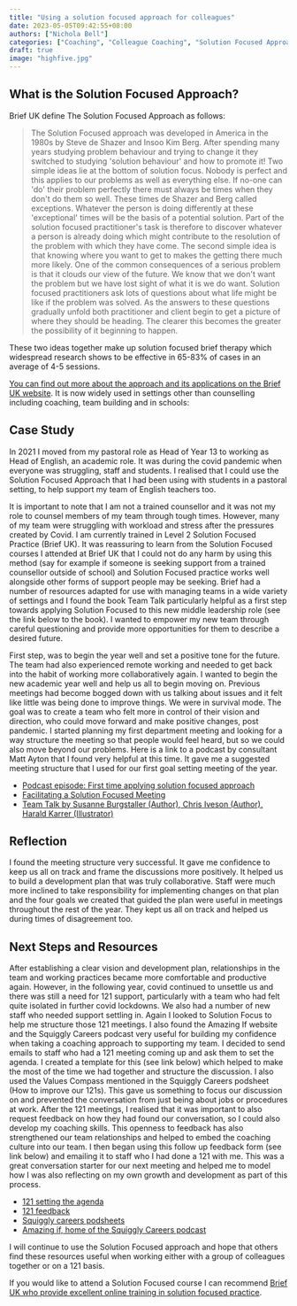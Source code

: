 ```yaml
---
title: "Using a solution focused approach for colleagues"
date: 2023-05-05T09:42:55+08:00
authors: ["Nichola Bell"]
categories: ["Coaching", "Colleague Coaching", "Solution Focused Approach"]
draft: true
image: "highfive.jpg"
---
```


## What is the Solution Focused Approach?

Brief UK define The Solution Focused Approach as follows:

> The Solution Focused approach was developed in America in the 1980s by Steve de Shazer and Insoo Kim Berg. After spending many years studying problem behaviour and trying to change it they switched to studying 'solution behaviour' and how to promote it! Two simple ideas lie at the bottom of solution focus.
> Nobody is perfect and this applies to our problems as well as everything else. If no-one can 'do' their problem perfectly there must always be times when they don't do them so well. These times de Shazer and Berg called exceptions. Whatever the person is doing differently at these 'exceptional' times will be the basis of a potential solution. Part of the solution focused practitioner's task is therefore to discover whatever a person is already doing which might contribute to the resolution of the problem with which they have come.
> The second simple idea is that knowing where you want to get to makes the getting there much more likely. One of the common consequences of a serious problem is that it clouds our view of the future. We know that we don't want the problem but we have lost sight of what it is we do want. Solution focused practitioners ask lots of questions about what life might be like if the problem was solved. As the answers to these questions gradually unfold both practitioner and client begin to get a picture of where they should be heading. The clearer this becomes the greater the possibility of it beginning to happen.

These two ideas together make up solution focused brief therapy which widespread research shows to be effective in 65-83% of cases in an average of 4-5 sessions.

[You can find out more about the approach and its applications on the Brief UK website](https://www.brief.org.uk/therapy-and-coaching/what-happens-in-solution-focused-therapy). It is now widely used in settings other than counselling including coaching, team building and in schools:

## Case Study

In 2021 I moved from my pastoral role as Head of Year 13 to working as Head of English, an academic role. It was during the covid pandemic when everyone was struggling, staff and students. I realised that I could use the Solution Focused Approach that I had been using with students in a pastoral setting, to help support my team of English teachers too.

It is important to note that I am not a trained counsellor and it was not my role to counsel members of my team through tough times. However, many of my team were struggling with workload and stress after the pressures created by Covid. I am currently trained in Level 2 Solution Focused Practice (Brief UK). It was reassuring to learn from the Solution Focused courses I attended at Brief UK that I could not do any harm by using this method (say for example if someone is seeking support from a trained counsellor outside of school) and Solution Focused practice works well alongside other forms of support people may be seeking. Brief had a number of resources adapted for use with managing teams in a wide variety of settings and I found the book Team Talk particularly helpful as a first step towards applying Solution Focused to this new middle leadership role (see the link below to the book). I wanted to empower my new team through careful questioning and provide more opportunities for them to describe a desired future.

First step, was to begin the year well and set a positive tone for the future. The team had also experienced remote working and needed to get back into the habit of working more collaboratively again. I wanted to begin the new academic year well and help us all to begin moving on. Previous meetings had become bogged down with us talking about issues and it felt like little was being done to improve things. We were in survival mode. The goal was to create a team who felt more in control of their vision and direction, who could move forward and make positive changes, post pandemic. I started planning my first department meeting and looking for a way structure the meeting so that people would feel heard, but so we could also move beyond our problems. Here is a link to a podcast by consultant Matt Ayton that I found very helpful at this time. It gave me a suggested meeting structure that I used for our first goal setting meeting of the year.

- [Podcast episode: First time applying solution focused approach](https://sfpodcast.podbean.com/e/ep-5-first-time-applying-solution-focused/)
- [Facilitating a Solution Focused Meeting](docs/Facilitating%20a%20Solution%20Focused%20Team%20Meeting.docx)
- [Team Talk by Susanne Burgstaller (Author), Chris Iveson (Author), Harald Karrer (Illustrator)](https://www.amazon.com/Team-Talk-Building-Excellence-Solution/dp/1700056646)

## Reflection

I found the meeting structure very successful. It gave me confidence to keep us all on track and frame the discussions more positively. It helped us to build a development plan that was truly collaborative. Staff were much more inclined to take responsibility for implementing changes on that plan and the four goals we created that guided the plan were useful in meetings throughout the rest of the year. They kept us all on track and helped us during times of disagreement too.

## Next Steps and Resources

After establishing a clear vision and development plan, relationships in the team and working practices became more comfortable and productive again. However, in the following year, covid continued to unsettle us and there was still a need for 121 support, particularly with a team who had felt quite isolated in further covid lockdowns. We also had a number of new staff who needed support settling in. Again I looked to Solution Focus to help me structure those 121 meetings. I also found the Amazing If website and the Squiggly Careers podcast very useful for building my confidence when taking a coaching approach to supporting my team.
I decided to send emails to staff who had a 121 meeting coming up and ask them to set the agenda. I created a template for this (see link below) which helped to make the most of the time we had together and structure the discussion. I also used the Values Compass mentioned in the Squiggly Careers podsheet (How to improve our 121s). This gave us something to focus our discussion on and prevented the conversation from just being about jobs or procedures at work. After the 121 meetings, I realised that it was important to also request feedback on how they had found our conversation, so I could also develop my coaching skills. This openness to feedback has also strengthened our team relationships and helped to embed the coaching culture into our team. I then began using this follow up feedback form (see link below) and emailing it to staff who I had done a 121 with me. This was a great conversation starter for our next meeting and helped me to model how I was also reflecting on my own growth and development as part of this process.

- [121 setting the agenda](docs/121%20Agenda%20Template.docx)
- [121 feedback](docs/121%20Feedback%20Sheet.docx)
- [Squiggly careers podsheets](docs/Improving%20your%20121s%20squiggly%20careers.pdf)
- [Amazing if, home of the Squiggly Careers podcast](https://www.amazingif.com/)

I will continue to use the Solution Focused approach and hope that others find these resources useful when working either with a group of colleagues together or on a 121 basis.

If you would like to attend a Solution Focused course I can recommend [Brief UK who provide excellent online training in solution focused practice](https://www.brief.org.uk).
